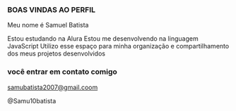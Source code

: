 ### BOAS VINDAS AO PERFIL

Meu nome é Samuel Batista

Estou estudando na Alura
Estou me desenvolvendo na linguagem JavaScript
Utilizo esse espaço para minha organização e compartilhamento dos meus projetos desenvolvidos

### você entrar em contato comigo

samubatista2007@gmail.coom

@Samu10batista


